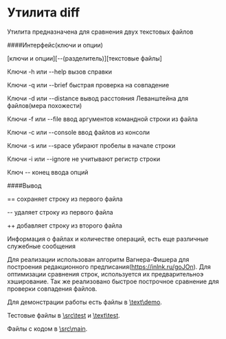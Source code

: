 # Утилита diff

Утилита предназначена для сравнения двух текстовых файлов

####Интерфейс(ключи и опции)

[ключи и опции][--(разделитель)][текстовые файлы]

Ключи -h или --help вызов справки

Ключи -q или --brief быстрая проверка на совпадение

Ключи -d или --distance вывод расстояния Леванштейна для файлов(мера похожести)

Ключи -f или --file ввод аргументов командной строки из файла

Ключи -c или --console ввод файлов из консоли

Ключи -s или --space убирают пробелы в начале строки

Ключи -i или --ignore не учитывают регистр строки

Ключ -- конец ввода опций

####Вывод

== сохраняет строку из первого файла

-- удаляет строку из первого файла

++ добавляет строку из второго файла

Информация о файлах и количестве операций, есть еще различные служебные сообщения

Для реализации использован алгоритм Вагнера-Фишера для построения редакционного предписания(https://inlnk.ru/goJOn). 
Для оптимизации сравнения строк, используется их предварительноэ хэширование.
Так же реализовано быстрое построчное сравнение для проверки совпадения файлов.

Для демонстрации работы есть файлы в [\text\demo](\text\demo).

Тестовые файлы в [\src\test](\src\test) и [\text\test](\text\test).

Файлы с кодом в [\src\main](\src\main).